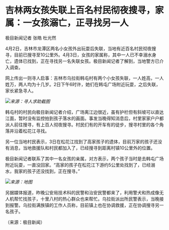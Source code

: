 # 吉林两女孩失联上百名村民彻夜搜寻，家属：一女孩溺亡，正寻找另一人

极目新闻记者 张皓 杜光然

4月2日，吉林市龙潭区两名小女孩外出玩耍后失联，当地有近百名村民彻夜搜寻，目前已搜寻至10公里外。4月3日，女孩的家属称，其中一人已不幸溺水身亡，遗体已找到，正在寻找另一名失联女孩。极目新闻记者了解到，当地警方已介入调查。

网上传出一则寻人启事：吉林市乌拉街韩屯村有两个小女孩失联，一人姓高，一人姓万，两人均为十几岁。2日下午6时许，她们在韩屯广场附近玩耍，之后失联，家长紧急寻人。

![](https://inews.gtimg.com/om_bt/O2CMLZUhNICPKgHpAULcfu48O91jEsY0dKEDAPTrz5-S4AA/1000)_来源：寻人求助截图_

韩屯村的村民向极目新闻记者介绍，广场离江边很近，虽有护栏但有斜坡可以直达江面，暂时没有监控拍到孩子落水的画面。事发当晚得知消息后，村里家家户户都派人前往搜寻，有上百人彻夜搜寻。村民们有的开车有的徒步，搜寻村里的各个角落并沿着松花江寻找。

另一位当地村民表示，3日在松花江找到了高家孩子的遗体，目前万家的孩子还没有消息，当地救援队和村民都加入了，已经搜寻到距离村镇10公里外的位置。

极目新闻记者联系了其中一名女孩的亲属，对方表示，两个孩子当时是去韩屯广场附近玩耍，一直没回家。“高家的孩子在松花江下游约5公里处找到了，已经溺水，我家的孩子还没找到，正在搜寻。”

![](https://inews.gtimg.com/om_bt/Ob3ZfrrxGvaWgBNXBLq513IInKyKF_wxjsfQ8wZoy0ABQAA/1000)_来源：地图_

另据媒体报道，昨晚公安局技术科的民警和治安民警都来了，利用警犬和热成像无人机帮忙找孩子，十里八村的热心群众也来帮忙。乌拉街派出所民警表示，当晚接到报警。乌拉街满族镇的工作人员称，目前镇上也在协调救援，正在协调搜寻另一名孩子。

（来源：极目新闻）

